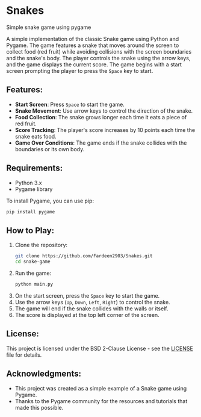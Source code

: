 # Snakes
Simple snake game using pygame

A simple implementation of the classic Snake game using Python and Pygame. The game features a snake that moves around the screen to collect food (red fruit) while avoiding collisions with the screen boundaries and the snake's body. The player controls the snake using the arrow keys, and the game displays the current score. The game begins with a start screen prompting the player to press the `Space` key to start.

## Features:
- **Start Screen**: Press `Space` to start the game.
- **Snake Movement**: Use arrow keys to control the direction of the snake.
- **Food Collection**: The snake grows longer each time it eats a piece of red fruit.
- **Score Tracking**: The player's score increases by 10 points each time the snake eats food.
- **Game Over Conditions**: The game ends if the snake collides with the boundaries or its own body.

## Requirements:

- Python 3.x
- Pygame library

To install Pygame, you can use pip:

```bash
pip install pygame
```

## How to Play:
1. Clone the repository:
   ```bash
   git clone https://github.com/Fardeen2903/Snakes.git
   cd snake-game
   ```
2. Run the game:
   ```bash
   python main.py
   ```
3. On the start screen, press the `Space` key to start the game.
4. Use the arrow keys (`Up`, `Down`, `Left`, `Right`) to control the snake.
5. The game will end if the snake collides with the walls or itself.
6. The score is displayed at the top left corner of the screen.

## License:

This project is licensed under the BSD 2-Clause License - see the [LICENSE](LICENSE) file for details.

## Acknowledgments:
- This project was created as a simple example of a Snake game using Pygame.
- Thanks to the Pygame community for the resources and tutorials that made this possible.
